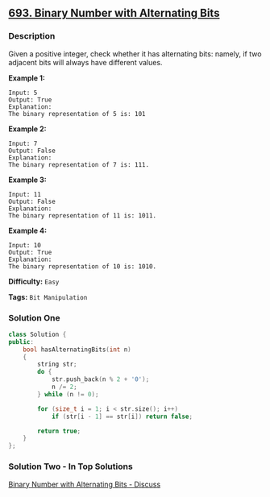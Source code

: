 ## [693. Binary Number with Alternating Bits](https://leetcode.com/problems/binary-number-with-alternating-bits/description/)

### Description

Given a positive integer, check whether it has alternating bits: namely, if two adjacent bits will always have different values.

**Example 1:**

```
Input: 5
Output: True
Explanation:
The binary representation of 5 is: 101

```

**Example 2:**

```
Input: 7
Output: False
Explanation:
The binary representation of 7 is: 111.

```

**Example 3:**

```
Input: 11
Output: False
Explanation:
The binary representation of 11 is: 1011.

```

**Example 4:**

```
Input: 10
Output: True
Explanation:
The binary representation of 10 is: 1010.
```

**Difficulty:** `Easy`

**Tags:** `Bit Manipulation`

### Solution One

```c++
class Solution {
public:
    bool hasAlternatingBits(int n)
    {
        string str;
        do {
            str.push_back(n % 2 + '0');
            n /= 2;
        } while (n != 0);

        for (size_t i = 1; i < str.size(); i++)
            if (str[i - 1] == str[i]) return false;

        return true;
    }
};
```

### Solution Two - In Top Solutions

[Binary Number with Alternating Bits - Discuss](https://discuss.leetcode.com/category/1550/binary-number-with-alternating-bits)
